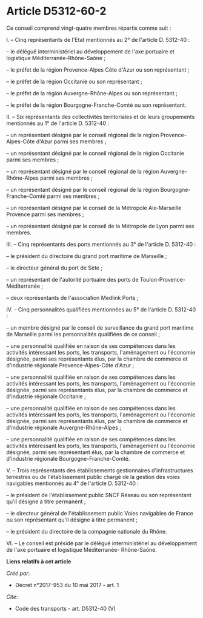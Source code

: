 # Article D5312-60-2

Ce conseil comprend vingt-quatre membres répartis comme suit : 

I. – Cinq représentants de l'Etat mentionnés au 2° de l'article D. 5312-40 : 

– le délégué interministériel au développement de l'axe portuaire et logistique Méditerranée-Rhône-Saône ; 

– le préfet de la région Provence-Alpes Côte d'Azur ou son représentant ; 

– le préfet de la région Occitanie ou son représentant ; 

– le préfet de la région Auvergne-Rhône-Alpes ou son représentant ; 

– le préfet de la région Bourgogne-Franche-Comté ou son représentant. 

II. – Six représentants des collectivités territoriales et de leurs groupements mentionnés au 1° de l'article D. 5312-40 : 

– un représentant désigné par le conseil régional de la région Provence-Alpes-Côte d'Azur parmi ses membres ; 

– un représentant désigné par le conseil régional de la région Occitanie parmi ses membres ; 

– un représentant désigné par le conseil régional de la région Auvergne-Rhône-Alpes parmi ses membres ; 

– un représentant désigné par le conseil régional de la région Bourgogne-Franche-Comté parmi ses membres ; 

– un représentant désigné par le conseil de la Métropole Aix-Marseille Provence parmi ses membres ; 

– un représentant désigné par le conseil de la Métropole de Lyon parmi ses membres. 

III. – Cinq représentants des ports mentionnés au 3° de l'article D. 5312-40 : 

– le président du directoire du grand port maritime de Marseille ; 

– le directeur général du port de Sète ; 

– un représentant de l'autorité portuaire des ports de Toulon-Provence-Méditerranée ; 

– deux représentants de l'association Medlink Ports ; 

IV. – Cinq personnalités qualifiées mentionnées au 5° de l'article D. 5312-40 : 

– un membre désigné par le conseil de surveillance du grand port maritime de Marseille parmi les personnalités qualifiées de
ce conseil ; 

– une personnalité qualifiée en raison de ses compétences dans les activités intéressant les ports, les transports,
l'aménagement ou l'économie désignée, parmi ses représentants élus, par la chambre de commerce et d'industrie régionale
Provence-Alpes-Côte d'Azur ; 

– une personnalité qualifiée en raison de ses compétences dans les activités intéressant les ports, les transports,
l'aménagement ou l'économie désignée, parmi ses représentants élus, par la chambre de commerce et d'industrie régionale
Occitanie ; 

– une personnalité qualifiée en raison de ses compétences dans les activités intéressant les ports, les transports,
l'aménagement ou l'économie désignée, parmi ses représentants élus, par la chambre de commerce et d'industrie régionale
Auvergne-Rhône-Alpes ; 

– une personnalité qualifiée en raison de ses compétences dans les activités intéressant les ports, les transports,
l'aménagement ou l'économie désignée, parmi ses représentant élus, par la chambre de commerce et d'industrie régionale
Bourgogne-Franche-Comté. 

V. – Trois représentants des établissements gestionnaires d'infrastructures terrestres ou de l'établissement public chargé de
la gestion des voies navigables mentionnés au 4° de l'article D. 5312-40 : 

– le président de l'établissement public SNCF Réseau ou son représentant qu'il désigne à titre permanent ; 

– le directeur général de l'établissement public Voies navigables de France ou son représentant qu'il désigne à titre
permanent ; 

– le président du directoire de la compagnie nationale du Rhône. 

VI. – Le conseil est présidé par le délégué interministériel au développement de l'axe portuaire et logistique Méditerranée-
Rhône-Saône.

**Liens relatifs à cet article**

_Créé par_:

  - Décret n°2017-953 du 10 mai 2017 - art. 1

_Cite_:

  - Code des transports - art. D5312-40 (V)
